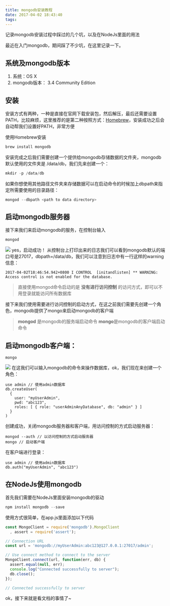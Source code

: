 ```yaml
---
title: mongodb安装教程
date: 2017-04-02 18:43:40
tags:
---
```


记录mongodb安装过程中踩过的几个坑，以及在NodeJs里面的用法
<!--more-->

最近在入门mongodb，期间踩了不少坑，在这里记录一下。

## 系统及mongodb版本
1. 系统：OS X
2. mongodb版本： 3.4 Community Edition

## 安装
安装方式有两种，一种是直接在官网下载安装包，然后解压，最后还需要设置PATH，比较麻烦，这里推荐的是第二种按照方式：[Homebrew](https://brew.sh/)，安装成功之后会自动帮我们设置好PATH，非常方便

使用Homebrew安装
```javascript
brew install mongodb
```
安装完成之后我们需要创建一个提供给mongodb存储数据的文件夹，mongodb默认使用的文件夹是 /data/db，我们先来创建一个：
```javascript
mkdir -p /data/db
```
如果你想使用其他路径文件夹来存储数据可以在启动命令的时候加上dbpath来指定所需要使用的目录路径：
```javascript
mongod --dbpath <path to data directory>
```
## 启动mongodb服务器
接下来我们来启动mongodb的服务，在控制台输入
```javascript
mongod
```
![](/mongodb-install/1.png)
yes，启动成功！
从控制台上打印出来的日志我们可以看到mongodb默认的端口号是27017，dbpath=/data/db，我们可以注意到日志中有一行这样的warning信息：
```
2017-04-02T18:46:54.942+0800 I CONTROL  [initandlisten] ** WARNING: Access control is not enabled for the database.
```
> 直接使用mongod命令启动的是 **没有进行访问控制** 的访问方式，即可以不用登录就能访问所有数据库

接下来我们使用需要进行访问控制的启动方式，在这之前我们需要先创建一个角色，mongodb提供了mongo来启动mongodb的客户端
> **mongod** 是mongodb的服务端启动命令
**mongo**是mongodb的客户端启动命令

## 启动mongodb客户端：
```
mongo
```
![](/mongodb-install/2.png)
在这我们可以输入mongodb的命令来操作数据库，ok，我们现在来创建一个角色：
```
use admin // 使用admin数据库
db.createUser(
  {
    user: "myUserAdmin",
    pwd: "abc123",
    roles: [ { role: "userAdminAnyDatabase", db: "admin" } ]
  }
)
```
创建成功，关闭mongodb服务器和客户端，用访问控制的方式启动服务器：
```
mongod --auth // 以访问控制的方式启动服务器
mongo // 启动客户端
```
在客户端进行登录：
```
use admin // 使用admin数据库
db.auth("myUserAdmin", "abc123")
```
## 在NodeJs使用mongodb
首先我们需要在NodeJs里面安装mongodb的驱动
```javascript
npm install mongodb --save
```
使用方式很简单，在app.js里面添加以下代码
```javascript
const MongoClient = require('mongodb').MongoClient
  , assert = require('assert');

// Connection URL
const url = 'mongodb://myUserAdmin:abc123@127.0.0.1:27017/admin';

// Use connect method to connect to the server
MongoClient.connect(url, function(err, db) {
  assert.equal(null, err);
  console.log("Connected successfully to server");
  db.close();
});

// Connected successfully to server
```
ok，接下来就是看文档的事情了~